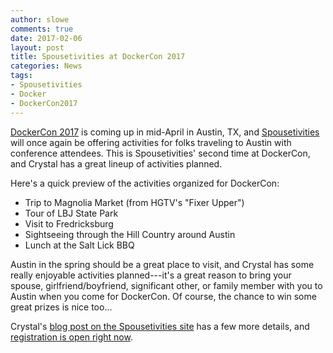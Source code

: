 ```yaml
---
author: slowe
comments: true
date: 2017-02-06
layout: post
title: Spousetivities at DockerCon 2017
categories: News
tags:
- Spousetivities
- Docker
- DockerCon2017
---
```


[DockerCon 2017][link-1] is coming up in mid-April in Austin, TX, and [Spousetivities][link-4] will once again be offering activities for folks traveling to Austin with conference attendees. This is Spousetivities' second time at DockerCon, and Crystal has a great lineup of activities planned.

Here's a quick preview of the activities organized for DockerCon:

* Trip to Magnolia Market (from HGTV's "Fixer Upper")
* Tour of LBJ State Park
* Visit to Fredricksburg
* Sightseeing through the Hill Country around Austin
* Lunch at the Salt Lick BBQ

Austin in the spring should be a great place to visit, and Crystal has some really enjoyable activities planned---it's a great reason to bring your spouse, girlfriend/boyfriend, significant other, or family member with you to Austin when you come for DockerCon. Of course, the chance to win some great prizes is nice too...

Crystal's [blog post on the Spousetivities site][link-2] has a few more details, and [registration is open right now][link-3].



[link-1]: http://2017.dockercon.com/
[link-2]: http://spousetivities.com/2017/02/2nd-annual-spousetivities-at-dockercon/
[link-3]: https://spousetivities.ticketleap.com/spousetivities-at-dockercon-austin/
[link-4]: http://spousetivities.com/
